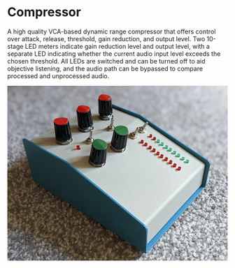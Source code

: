# Compressor
A high quality VCA-based dynamic range compressor that offers control over attack, release, threshold, gain reduction, and output level.  Two 10-stage LED meters indicate gain reduction level and output level, with a separate LED indicating whether the current audio input level exceeds the chosen threshold.  All LEDs are switched and can be turned off to aid objective listening, and the audio path can be bypassed to compare processed and unprocessed audio.

![compressor](Images/compressor_small.jpg)
